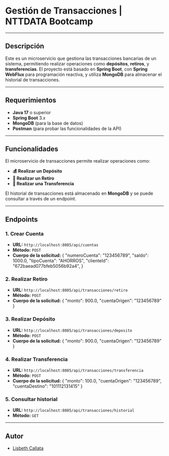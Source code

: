 # **Gestión de Transacciones | NTTDATA Bootcamp**

---

## Descripción

Este es un microservicio que gestiona las transacciones bancarias de un sistema, permitiendo realizar operaciones como **depósitos**, **retiros**, y **transferencias**. El proyecto está basado en **Spring Boot**, con **Spring WebFlux** para programación reactiva, y utiliza **MongoDB** para almacenar el historial de transacciones.

---

## **Requerimientos**

- **Java 17** o superior
- **Spring Boot** 3.x
- **MongoDB** (para la base de datos)
- **Postman** (para probar las funcionalidades de la API)

---

## **Funcionalidades**

El microservicio de transacciones permite realizar operaciones como:

- **💰 Realizar un Depósito**
- **💸 Realizar un Retiro**
- **🔄 Realizar una Transferencia**

El historial de transacciones está almacenado en **MongoDB** y se puede consultar a través de un endpoint.

---

## **Endpoints**

### 1. **Crear Cuenta**

- **URL:** `http://localhost:8085/api/cuentas`
- **Método:** `POST`
- **Cuerpo de la solicitud:**
{
    "numeroCuenta": "123456789",
    "saldo": 1000.0,
    "tipoCuenta": "AHORROS",
    "clienteId": "672baead077bfeb5056b92a4",
}

### 2. **Realizar Retiro**

- **URL:** `http://localhost:8085/api/transacciones/retiro`
- **Método:** `POST`
- **Cuerpo de la solicitud:**
{
  "monto": 900.0,
  "cuentaOrigen": "123456789"
}

### 3. **Realizar Depósito**

- **URL:** `http://localhost:8085/api/transacciones/deposito`
- **Método:** `POST`
- **Cuerpo de la solicitud:** 
{
  "monto": 900.0,
  "cuentaOrigen": "123456789"
}

### 4. **Realizar Transferencia**

- **URL:** `http://localhost:8085/api/transacciones/transferencia`
- **Método:** `POST`
- **Cuerpo de la solicitud:** 
{
  "monto": 100.0,
  "cuentaOrigen": "123456789",
  "cuentaDestino": "101112131415"
}

### 5. **Consultar historial**

- **URL:** `http://localhost:8085/api/transacciones/historial`
- **Método:** `GET`

---

## **Autor**

- [Lisbeth Callata](https://github.com/lisbeth-callata)
